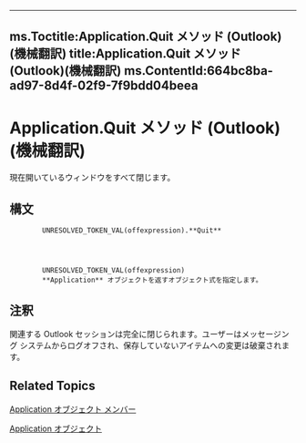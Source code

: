 

---
ms.Toctitle:Application.Quit メソッド (Outlook)(機械翻訳)
title:Application.Quit メソッド (Outlook)(機械翻訳)
ms.ContentId:664bc8ba-ad97-8d4f-02f9-7f9bdd04beea
---
# Application.Quit メソッド (Outlook)(機械翻訳)




現在開いているウィンドウをすべて閉じます。

## 構文

            UNRESOLVED_TOKEN_VAL(offexpression).**Quit**




            UNRESOLVED_TOKEN_VAL(offexpression)
            **Application** オブジェクトを返すオブジェクト式を指定します。



## 注釈
関連する Outlook セッションは完全に閉じられます。ユーザーはメッセージング システムからログオフされ、保存していないアイテムへの変更は破棄されます。





## Related Topics

[Application オブジェクト メンバー](3519c89c-2353-85ee-7ddc-62e5dd85a8e7.md)

[Application オブジェクト](797003e7-ecd1-eccb-eaaf-32d6ddde8348.md)




